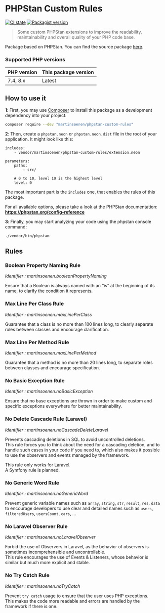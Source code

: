 # PHPStan Custom Rules

[![CI state](https://img.shields.io/github/actions/workflow/status/martinsoenen/phpstan-custom-rules/tests.yml)](https://github.com/martinsoenen/phpstan-custom-rules)
[![Packagist version](https://img.shields.io/packagist/v/martinsoenen/phpstan-custom-rules)](https://packagist.org/packages/martinsoenen/phpstan-custom-rules)

> Some custom PHPStan extensions to improve the readability, maintainability and overall quality of your PHP code base.

Package based on PHPStan. You can find the source package [here](https://phpstan.org/).

### Supported PHP versions
| PHP version | This package version |
|-------------|----------------------|
| 7.4, 8.x    | Latest               |

## How to use it

**1**: First, you may use [Composer](https://getcomposer.org) to install this package as a development dependency into your project:

```bash
composer require --dev "martinsoenen/phpstan-custom-rules"
```

**2**: Then, create a `phpstan.neon` or `phpstan.neon.dist` file in the root of your application. It might look like this:

```
includes:
    - vendor/martinsoenen/phpstan-custom-rules/extension.neon

parameters:
    paths:
        - src/

    # 0 to 10, level 10 is the highest level
    level: 0
```

The most important part is the `includes` one, that enables the rules of this package.

For all available options, please take a look at the PHPStan documentation: **https://phpstan.org/config-reference**

**3**: Finally, you may start analyzing your code using the phpstan console command:

```bash
./vendor/bin/phpstan
```

## Rules

### Boolean Property Naming Rule

*Identifier : martinsoenen.booleanPropertyNaming*

Ensure that a Boolean is always named with an “is” at the beginning of its name, to clarify the condition it represents.

### Max Line Per Class Rule

*Identifier : martinsoenen.maxLinePerClass*

Guarantee that a class is no more than 100 lines long, to clearly separate roles between classes and encourage clarification.

### Max Line Per Method Rule

*Identifier : martinsoenen.maxLinePerMethod*

Guarantee that a method is no more than 20 lines long, to separate roles between classes and encourage specification.

### No Basic Exception Rule

*Identifier : martinsoenen.noBasicException*

Ensure that no base exceptions are thrown in order to make custom and specific exceptions everywhere for better maintainability.

### No Delete Cascade Rule (Laravel)

*Identifier : martinsoenen.noCascadeDeleteLaravel*

Prevents cascading deletions in SQL to avoid uncontrolled deletions.  
This rule forces you to think about the need for a cascading deletion, and to handle such cases in your code if you need to, which also makes it possible to use the observers and events managed by the framework.  
  
This rule only works for Laravel.  
A Symfony rule is planned.

### No Generic Word Rule

*Identifier : martinsoenen.noGenericWord*

Prevent generic variable names such as `array`, `string`, `str`, `result`, `res`, `data` to encourage developers to use clear and detailed names such as `users`, `filteredUsers`, `usersCount`, `cars`, ...

### No Laravel Observer Rule

*Identifier : martinsoenen.noLaravelObserver*

Forbid the use of Observers in Laravel, as the behavior of observers is sometimes incomprehensible and uncontrollable.  
This rule encourages the use of Events & Listeners, whose behavior is similar but much more explicit and stable.

### No Try Catch Rule

*Identifier : martinsoenen.noTryCatch*

Prevent `try catch` usage to ensure that the user uses PHP exceptions.  
This makes the code more readable and errors are handled by the framework if there is one.
